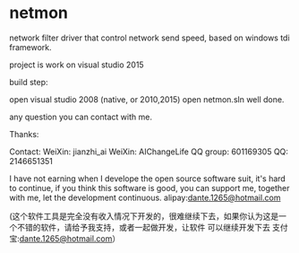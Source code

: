 # netmon
network filter driver that control network send speed,  based on windows tdi framework.

project is work on visual studio 2015

build step:

open visual studio 2008 (native, or 2010,2015)
open netmon.sln
well done.

any question you can contact with me.

Thanks:

Contact:
  WeiXin: jianzhi_ai 
  WeiXin: AIChangeLife 
  QQ group: 601169305 
  QQ: 2146651351

I have not earning when I develope the open source software suit, it's hard to continue, if you think this software is good, you can support me, together with me, let the development continuous. alipay:dante.1265@hotmail.com

(这个软件工具是完全没有收入情况下开发的，很难继续下去，如果你认为这是一个不错的软件，请给予我支持，或者一起做开发，让软件 可以继续开发下去 支付宝:dante.1265@hotmail.com）
